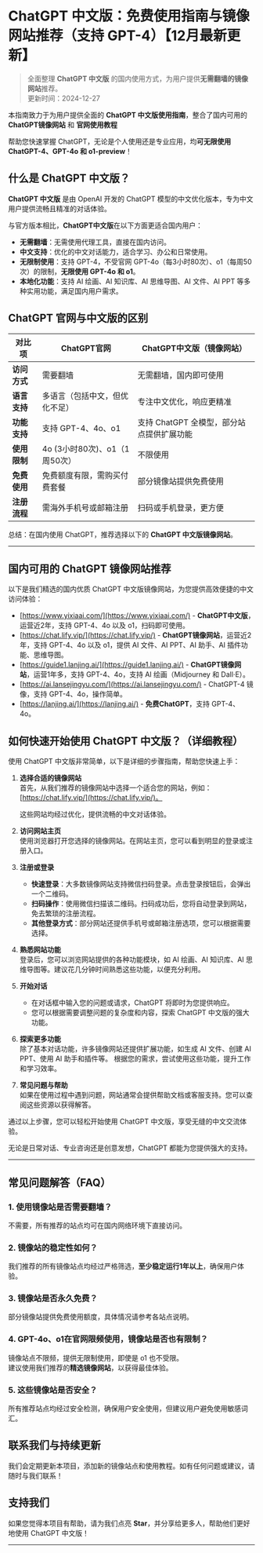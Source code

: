 # ChatGPT 中文版：免费使用指南与镜像网站推荐（支持 GPT-4）【12月最新更新】

> 全面整理 **ChatGPT 中文版** 的国内使用方式，为用户提供**无需翻墙的镜像网站**推荐。  
> 更新时间：2024-12-27

本指南致力于为用户提供全面的 **ChatGPT 中文版使用指南**，整合了国内可用的 **ChatGPT镜像网站** 和 **官网使用教程**

帮助您快速掌握 ChatGPT，无论是个人使用还是专业应用，均**可无限使用 ChatGPT-4、GPT-4o 和 o1-preview**！

## 什么是 ChatGPT 中文版？

**ChatGPT 中文版** 是由 OpenAI 开发的 ChatGPT 模型的中文优化版本，专为中文用户提供流畅且精准的对话体验。

与官方版本相比，**ChatGPT中文版**在以下方面更适合国内用户：

- **无需翻墙**：无需使用代理工具，直接在国内访问。
- **中文支持**：优化的中文对话能力，适合学习、办公和日常使用。
- **无限制使用**：支持 GPT-4，不受官网 GPT-4o（每3小时80次）、o1（每周50次）的限制，**无限使用 GPT-4o 和 o1**。
- **本地化功能**：支持 AI 绘画、AI 知识库、AI 思维导图、AI 文件、AI PPT 等多种实用功能，满足国内用户需求。

## ChatGPT 官网与中文版的区别
| 对比项 | ChatGPT官网 | ChatGPT中文版（镜像网站）|
|-------- |-------- |-------- |
| **访问方式** | 需要翻墙 | 无需翻墙，国内即可使用 |
| **语言支持** | 多语言（包括中文，但优化不足） | 专注中文优化，响应更精准 |
| **功能支持** | 支持 GPT-4、4o、o1 | 支持 ChatGPT 全模型，部分站点提供扩展功能 |
| **使用限制** | 4o (3小时80次)、o1（1周50次） | 不限使用 |
| **免费使用** | 免费额度有限，需购买付费套餐 | 部分镜像站提供免费使用 |
| **注册流程** | 需海外手机号或邮箱注册 | 扫码或手机登录，更方便 |

总结：在国内使用 ChatGPT，推荐选择以下的 **ChatGPT 中文版镜像网站**。

---

## 国内可用的 ChatGPT 镜像网站推荐

以下是我们精选的国内优质 ChatGPT 中文版镜像网站，为您提供高效便捷的中文访问体验：

- [https://www.yixiaai.com/](https://www.yixiaai.com/) - **ChatGPT中文版**，运营近2年，支持 GPT-4、4o 以及 o1，扫码即可使用。
- [https://chat.lify.vip/](https://chat.lify.vip/) - **ChatGPT镜像网站**，运营近2年，支持 GPT-4、4o 以及 o1，提供 AI 文件、AI PPT、AI 助手、AI 插件功能、思维导图。
- [https://guide1.lanjing.ai/](https://guide1.lanjing.ai/) - **ChatGPT镜像网站**，运营1年多，支持 GPT-4、4o，支持 AI 绘画（Midjourney 和 Dall·E）。
- [https://ai.lansejingyu.com/](https://ai.lansejingyu.com/) - ChatGPT-4 镜像，支持 GPT-4、4o，操作简单。
- [https://lanjing.ai/](https://lanjing.ai/) - **免费ChatGPT**，支持 GPT-4、4o。


## 如何快速开始使用 ChatGPT 中文版？（详细教程）

使用 ChatGPT 中文版非常简单，以下是详细的步骤指南，帮助您快速上手：

1. **选择合适的镜像网站**  
   首先，从我们推荐的镜像网站中选择一个适合您的网站，例如：[https://chat.lify.vip/](https://chat.lify.vip/)。

   这些网站均经过优化，提供流畅的中文对话体验。

2. **访问网站主页**  
   使用浏览器打开您选择的镜像网站。在网站主页，您可以看到明显的登录或注册入口。

3. **注册或登录**  
   - **快速登录**：大多数镜像网站支持微信扫码登录。点击登录按钮后，会弹出一个二维码。
   - **扫码操作**：使用微信扫描该二维码。扫码成功后，您将自动登录到网站，免去繁琐的注册流程。
   - **其他登录方式**：部分网站还提供手机号或邮箱注册选项，您可以根据需要选择。

4. **熟悉网站功能**  
   登录后，您可以浏览网站提供的各种功能模块，如 AI 绘画、AI 知识库、AI 思维导图等。建议花几分钟时间熟悉这些功能，以便充分利用。

5. **开始对话**  
   - 在对话框中输入您的问题或请求，ChatGPT 将即时为您提供响应。
   - 您可以根据需要调整问题的复杂度和内容，探索 ChatGPT 中文版的强大功能。

6. **探索更多功能**  
   除了基本对话功能，许多镜像网站还提供扩展功能，如生成 AI 文件、创建 AI PPT、使用 AI 助手和插件等。
   根据您的需求，尝试使用这些功能，提升工作和学习效率。

7. **常见问题与帮助**  
   如果在使用过程中遇到问题，网站通常会提供帮助文档或客服支持。您可以查阅这些资源以获得解答。

通过以上步骤，您可以轻松开始使用 ChatGPT 中文版，享受无缝的中文交流体验。

无论是日常对话、专业咨询还是创意发想，ChatGPT 都能为您提供强大的支持。

---

## 常见问题解答（FAQ）
### 1. 使用镜像站是否需要翻墙？
不需要，所有推荐的站点均可在国内网络环境下直接访问。

### 2. 镜像站的稳定性如何？
我们推荐的所有镜像站点均经过严格筛选，**至少稳定运行1年以上**，确保用户体验。

### 3. 镜像站是否永久免费？
部分镜像站提供免费使用额度，具体情况请参考各站点说明。

### 4. GPT-4o、o1在官网限频使用，镜像站是否也有限制？
镜像站点不限频，提供无限制使用，即使是 o1 也不受限。   
建议使用我们推荐的**精选镜像网站**，以获得最佳体验。

### 5. 这些镜像站是否安全？
所有推荐站点均经过安全检测，确保用户安全使用，但建议用户避免使用敏感词汇。

## 联系我们与持续更新

我们会定期更新本项目，添加新的镜像站点和使用教程。如有任何问题或建议，请随时与我们联系！

## 支持我们

如果您觉得本项目有帮助，请为我们点亮 **Star**，并分享给更多人，帮助他们更好地使用 ChatGPT 中文版！

---
